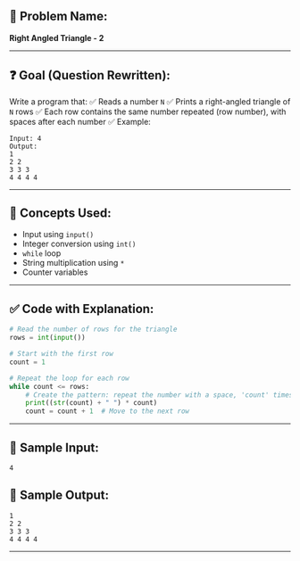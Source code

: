 ## 🧩 **Problem Name:**

**Right Angled Triangle - 2**

---

## ❓ **Goal (Question Rewritten):**

Write a program that:
✅ Reads a number `N`
✅ Prints a right-angled triangle of `N` rows
✅ Each row contains the same number repeated (row number), with spaces after each number
✅ Example:

```
Input: 4
Output:
1
2 2
3 3 3
4 4 4 4
```

---

## 🧠 **Concepts Used:**

- Input using `input()`
- Integer conversion using `int()`
- `while` loop
- String multiplication using `*`
- Counter variables

---

## ✅ **Code with Explanation:**

```python
# Read the number of rows for the triangle
rows = int(input())

# Start with the first row
count = 1

# Repeat the loop for each row
while count <= rows:
    # Create the pattern: repeat the number with a space, 'count' times
    print((str(count) + " ") * count)
    count = count + 1  # Move to the next row
```

---

## 🧪 **Sample Input:**

```
4
```

## 🧾 **Sample Output:**

```
1
2 2
3 3 3
4 4 4 4
```

---
